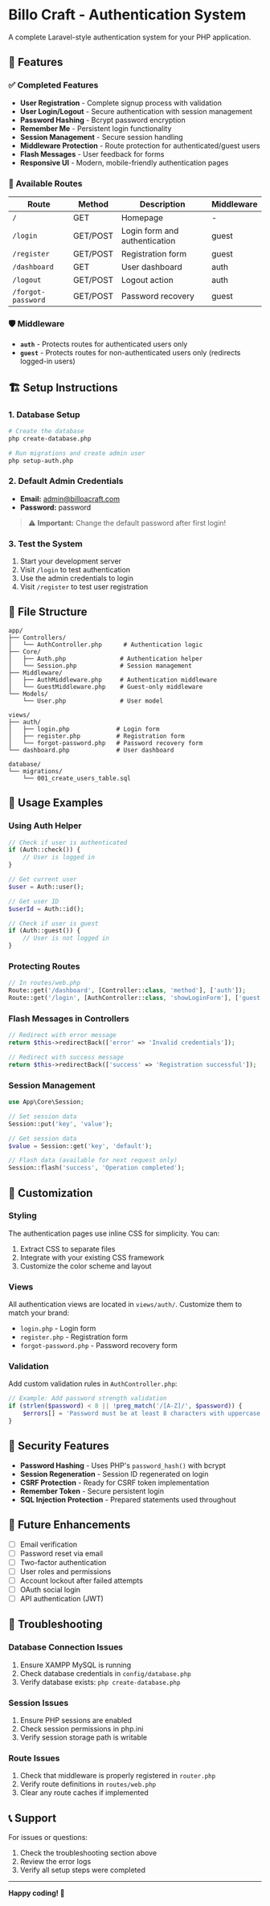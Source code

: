 # Billo Craft - Authentication System

A complete Laravel-style authentication system for your PHP application.

## 🚀 Features

### ✅ Completed Features
- **User Registration** - Complete signup process with validation
- **User Login/Logout** - Secure authentication with session management
- **Password Hashing** - Bcrypt password encryption
- **Remember Me** - Persistent login functionality
- **Session Management** - Secure session handling
- **Middleware Protection** - Route protection for authenticated/guest users
- **Flash Messages** - User feedback for forms
- **Responsive UI** - Modern, mobile-friendly authentication pages

### 🔗 Available Routes

| Route | Method | Description | Middleware |
|-------|--------|-------------|------------|
| `/` | GET | Homepage | - |
| `/login` | GET/POST | Login form and authentication | guest |
| `/register` | GET/POST | Registration form | guest |
| `/dashboard` | GET | User dashboard | auth |
| `/logout` | GET/POST | Logout action | auth |
| `/forgot-password` | GET/POST | Password recovery | guest |

### 🛡️ Middleware

- **`auth`** - Protects routes for authenticated users only
- **`guest`** - Protects routes for non-authenticated users only (redirects logged-in users)

## 🏗️ Setup Instructions

### 1. Database Setup
```bash
# Create the database
php create-database.php

# Run migrations and create admin user
php setup-auth.php
```

### 2. Default Admin Credentials
- **Email:** admin@billoacraft.com
- **Password:** password

> ⚠️ **Important:** Change the default password after first login!

### 3. Test the System
1. Start your development server
2. Visit `/login` to test authentication
3. Use the admin credentials to login
4. Visit `/register` to test user registration

## 📁 File Structure

```
app/
├── Controllers/
│   └── AuthController.php      # Authentication logic
├── Core/
│   ├── Auth.php               # Authentication helper
│   └── Session.php            # Session management
├── Middleware/
│   ├── AuthMiddleware.php     # Authentication middleware
│   └── GuestMiddleware.php    # Guest-only middleware
└── Models/
    └── User.php               # User model

views/
├── auth/
│   ├── login.php             # Login form
│   ├── register.php          # Registration form
│   └── forgot-password.php   # Password recovery form
└── dashboard.php             # User dashboard

database/
└── migrations/
    └── 001_create_users_table.sql
```

## 🔧 Usage Examples

### Using Auth Helper
```php
// Check if user is authenticated
if (Auth::check()) {
    // User is logged in
}

// Get current user
$user = Auth::user();

// Get user ID
$userId = Auth::id();

// Check if user is guest
if (Auth::guest()) {
    // User is not logged in
}
```

### Protecting Routes
```php
// In routes/web.php
Route::get('/dashboard', [Controller::class, 'method'], ['auth']);
Route::get('/login', [AuthController::class, 'showLoginForm'], ['guest']);
```

### Flash Messages in Controllers
```php
// Redirect with error message
return $this->redirectBack(['error' => 'Invalid credentials']);

// Redirect with success message
return $this->redirectBack(['success' => 'Registration successful']);
```

### Session Management
```php
use App\Core\Session;

// Set session data
Session::put('key', 'value');

// Get session data
$value = Session::get('key', 'default');

// Flash data (available for next request only)
Session::flash('success', 'Operation completed');
```

## 🎨 Customization

### Styling
The authentication pages use inline CSS for simplicity. You can:
1. Extract CSS to separate files
2. Integrate with your existing CSS framework
3. Customize the color scheme and layout

### Views
All authentication views are located in `views/auth/`. Customize them to match your brand:
- `login.php` - Login form
- `register.php` - Registration form  
- `forgot-password.php` - Password recovery form

### Validation
Add custom validation rules in `AuthController.php`:
```php
// Example: Add password strength validation
if (strlen($password) < 8 || !preg_match('/[A-Z]/', $password)) {
    $errors[] = 'Password must be at least 8 characters with uppercase letter';
}
```

## 🔐 Security Features

- **Password Hashing** - Uses PHP's `password_hash()` with bcrypt
- **Session Regeneration** - Session ID regenerated on login
- **CSRF Protection** - Ready for CSRF token implementation
- **Remember Token** - Secure persistent login
- **SQL Injection Protection** - Prepared statements used throughout

## 🚧 Future Enhancements

- [ ] Email verification
- [ ] Password reset via email
- [ ] Two-factor authentication
- [ ] User roles and permissions
- [ ] Account lockout after failed attempts
- [ ] OAuth social login
- [ ] API authentication (JWT)

## 🐛 Troubleshooting

### Database Connection Issues
1. Ensure XAMPP MySQL is running
2. Check database credentials in `config/database.php`
3. Verify database exists: `php create-database.php`

### Session Issues
1. Ensure PHP sessions are enabled
2. Check session permissions in php.ini
3. Verify session storage path is writable

### Route Issues
1. Check that middleware is properly registered in `router.php`
2. Verify route definitions in `routes/web.php`
3. Clear any route caches if implemented

## 📞 Support

For issues or questions:
1. Check the troubleshooting section above
2. Review the error logs
3. Verify all setup steps were completed

---

**Happy coding! 🎯**
